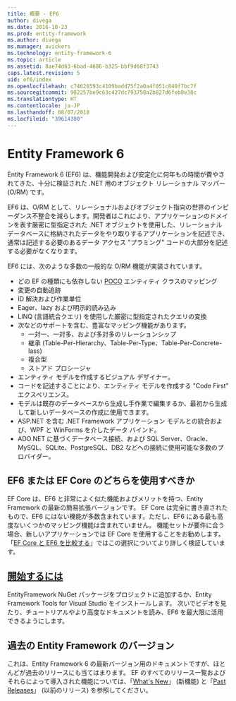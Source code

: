 ```yaml
---
title: 概要 - EF6
author: divega
ms.date: 2016-10-23
ms.prod: entity-framework
ms.author: divega
ms.manager: avickers
ms.technology: entity-framework-6
ms.topic: article
ms.assetid: 8ae74d63-6bad-4686-b325-bbf9d68f3743
caps.latest.revision: 5
uid: ef6/index
ms.openlocfilehash: c74626593c4109badd75f2a0a4f051c840f7bc7f
ms.sourcegitcommit: 902257be9c63c427dc793750a2b827d6feb8e38c
ms.translationtype: HT
ms.contentlocale: ja-JP
ms.lasthandoff: 08/07/2018
ms.locfileid: "39614380"
---
```

# <a name="entity-framework-6"></a>Entity Framework 6
Entity Framework 6 (EF6) は、機能開発および安定化に何年もの時間が費やされてきた、十分に検証された .NET 用のオブジェクト リレーショナル マッパー (O/RM) です。

EF6 は、O/RM として、リレーショナルおよびオブジェクト指向の世界のインピーダンス不整合を減らします。開発者はこれにより、アプリケーションのドメインを表す厳密に型指定された .NET オブジェクトを使用した、リレーショナル データベースに格納されたデータをやり取りするアプリケーションを記述でき、通常は記述する必要のあるデータ アクセス "プラミング" コードの大部分を記述する必要がなくなります。

EF6 には、次のような多数の一般的な O/RM 機能が実装されています。
- どの EF の種類にも依存しない [POCO](~/ef6/resources/glossary.md#poco) エンティティ クラスのマッピング
- 変更の自動追跡
- ID 解決および作業単位
- Eager、lazy および明示的読み込み
- LINQ (言語統合クエリ) を使用した厳密に型指定されたクエリの変換
- 次などのサポートを含む、豊富なマッピング機能があります。
  - 一対一、一対多、および多対多のリレーションシップ
  - 継承 (Table-Per-Hierarchy、Table-Per-Type、Table-Per-Concrete-lass)
  - 複合型
  - ストアド プロシージャ
- エンティティ モデルを作成するビジュアル デザイナー。
- コードを記述することにより、エンティティ モデルを作成する "Code First" エクスペリエンス。
- モデルは既存のデータベースから生成し手作業で編集するか、最初から生成して新しいデータベースの作成に使用できます。
- ASP.NET を含む .NET Framework アプリケーション モデルとの統合および、WPF と WinForms を介したデータ バインド。
- ADO.NET に基づくデータベース接続、および SQL Server、Oracle、MySQL、SQLite、PostgreSQL、DB2 などへの接続に使用可能な多数のプロバイダー。

## <a name="should-i-use-ef6-or-ef-core"></a>EF6 または EF Core のどちらを使用すべきか

EF Core は、EF6 と非常によく似た機能およびメリットを持つ、Entity Framework の最新の簡易拡張バージョンです。
EF Core は完全に書き直されたもので、EF6 にはない機能が多数含まれています。ただし、EF6 にある最も高度ないくつかのマッピング機能は含まれていません。
機能セットが要件に合う場合、新しいアプリケーションでは EF Core を使用することをお勧めします。
「[EF Core と EF6 を比較する](xref:efcore-and-ef6/index)」ではこの選択についてより詳しく検証しています。

## <a name="get-startedef6get-startedmd"></a>[開始するには](~/ef6/get-started.md)

EntityFramework NuGet パッケージをプロジェクトに追加するか、Entity Framework Tools for Visual Studio をインストールします。 次いでビデオを見たり、チュートリアルやより高度なドキュメントを読み、EF6 を最大限に活用できるようにします。

## <a name="past-entity-framework-versions"></a>過去の Entity Framework のバージョン

これは、Entity Framework 6 の最新バージョン用のドキュメントですが、ほとんどが過去のリリースにも当てはまります。
EF のすべてのリリース一覧およびそれらによって導入された機能については、「[What's New](~/ef6/what-is-new/index.md)」 (新機能) と「[Past Releases](~/ef6/what-is-new/past-releases.md)」 (以前のリリース) を参照してください。
